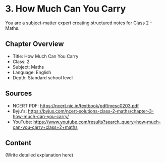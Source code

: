 # 3. How Much Can You Carry

You are a subject-matter expert creating structured notes for Class 2 - Maths.

## Chapter Overview
- Title: How Much Can You Carry
- Class: 2
- Subject: Maths
- Language: English
- Depth: Standard school level

## Sources
- NCERT PDF: https://ncert.nic.in/textbook/pdf/mesc0203.pdf
- Byju's: https://byjus.com/ncert-solutions-class-2-maths/chapter-3-how-much-can-you-carry/
- YouTube: https://www.youtube.com/results?search_query=how-much-can-you-carry+class+2+maths

## Content
(Write detailed explanation here)
